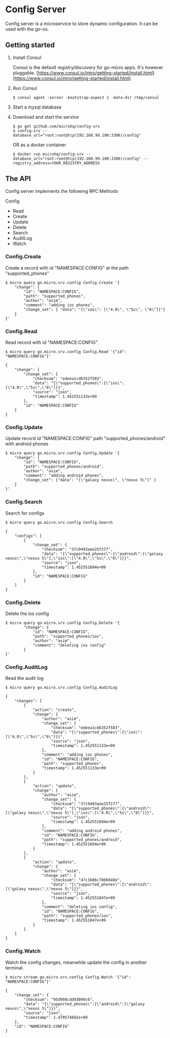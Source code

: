 # Config Server

Config server is a microservice to store dynamic configuration. It can be used with the go-os.

## Getting started

1. Install Consul

	Consul is the default registry/discovery for go-micro apps. It's however pluggable.
	[https://www.consul.io/intro/getting-started/install.html](https://www.consul.io/intro/getting-started/install.html)

2. Run Consul
	```
	$ consul agent -server -bootstrap-expect 1 -data-dir /tmp/consul
	```

3. Start a mysql database

4. Download and start the service

	```shell
	$ go get github.com/microhq/config-srv
	$ config-srv --database_url="root:root@tcp(192.168.99.100:3306)/config"
	```

	OR as a docker container

	```shell
	$ docker run microhq/config-srv --database_url="root:root@tcp(192.168.99.100:3306)/config" --registry_address=YOUR_REGISTRY_ADDRESS
	```

## The API
Config server implements the following RPC Methods

Config
- Read
- Create
- Update
- Delete
- Search
- AuditLog
- Watch


### Config.Create
Create a record with id "NAMESPACE:CONFIG" at the path "supported_phones"
```shell
$ micro query go.micro.srv.config Config.Create '{
	"change": {
		"id": "NAMESPACE:CONFIG",
		"path": "supported_phones",
		"author": "asim",
		"comment": "adding ios phones", 
		"change_set": { "data": "{\"ios\": [\"4.0\", \"5s\", \"6\"]}"}
	}
}'

```

### Config.Read
Read record with id "NAMESPACE:CONFIG"
```shell
$ micro query go.micro.srv.config Config.Read '{"id": "NAMESPACE:CONFIG"}'

{
	"change": {
		"change_set": {
			"checksum": "edeea1cd6352f583",
			"data": "{\"supported_phones\":{\"ios\":[\"4.0\",\"5s\",\"6\"]}}",
			"source": "json",
			"timestamp": 1.452551133e+09
		},
		"id": "NAMESPACE:CONFIG"
	}
}
```

### Config.Update

Update record id "NAMESPACE:CONFIG" path "supported_phones/android" with android phones

```shell
$ micro query go.micro.srv.config Config.Update '{
	"change": {
		"id": "NAMESPACE:CONFIG",
		"path": "supported_phones/android",
		"author": "asim",
		"comment": "adding android phones",
		"change_set": {"data": "[\"galaxy nexus\", \"nexus 5\"]" }
	}
}'
```

### Config.Search

Search for configs
```shell
$ micro query go.micro.srv.config Config.Search

{
	"configs": [
		{
			"change_set": {
				"checksum": "37c9493aee25f277",
				"data": "{\"supported_phones\":{\"android\":[\"galaxy nexus\",\"nexus 5\"],\"ios\":[\"4.0\",\"5s\",\"6\"]}}",
				"source": "json",
				"timestamp": 1.452551694e+09
			},
			"id": "NAMESPACE:CONFIG"
		}
	]
}
```

### Config.Delete
Delete the ios config

```shell
$ micro query go.micro.srv.config Config.Delete '{
		"change": {
			"id": "NAMESPACE:CONFIG",
			"path": "supported_phones/ios",
			"author": "asim",
			"comment": "deleting ios config"
		}
}'
```

### Config.AuditLog

Read the audit log

```shell
$ micro query go.micro.srv.config Config.AuditLog

{
	"changes": [
		{
			"action": "create",
			"change": {
				"author": "asim",
				"change_set": {
					"checksum": "edeea1cd6352f583",
					"data": "{\"supported_phones\":{\"ios\":[\"4.0\",\"5s\",\"6\"]}}",
					"source": "json",
					"timestamp": 1.452551133e+09
				},
				"comment": "adding ios phones",
				"id": "NAMESPACE:CONFIG",
				"path": "supported_phones",
				"timestamp": 1.452551133e+09
			}
		},
		{
			"action": "update",
			"change": {
				"author": "asim",
				"change_set": {
					"checksum": "37c9493aee25f277",
					"data": "{\"supported_phones\":{\"android\":[\"galaxy nexus\",\"nexus 5\"],\"ios\":[\"4.0\",\"5s\",\"6\"]}}",
					"source": "json",
					"timestamp": 1.452551694e+09
				},
				"comment": "adding android phones",
				"id": "NAMESPACE:CONFIG",
				"path": "supported_phones/android",
				"timestamp": 1.452551694e+09
			}
		},
		{
			"action": "update",
			"change": {
				"author": "asim",
				"change_set": {
					"checksum": "47c3b86c7806648e",
					"data": "{\"supported_phones\":{\"android\":[\"galaxy nexus\",\"nexus 5\"]}}",
					"source": "json",
					"timestamp": 1.452551847e+09
				},
				"comment": "deleting ios config",
				"id": "NAMESPACE:CONFIG",
				"path": "supported_phones/ios",
				"timestamp": 1.452551847e+09
			}
		}
	]
}
```

### Config.Watch

Watch the config changes, meanwhile update the config in another terminal.

```shell
$ micro stream go.micro.srv.config Config.Watch '{"id": "NAMESPACE:CONFIG"}'

{
	"change_set": {
		"checksum": "95d998cdd93099c6",
		"data": "{\"supported_phones\":{\"android\":[\"galaxy nexus\",\"nexus 5\"]}}",
		"source": "json",
		"timestamp": 1.479574682e+09
	},
	"id": "NAMESPACE:CONFIG"
}

```

